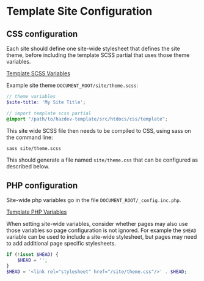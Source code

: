 Template Site Configuration
==========================


## CSS configuration

Each site should define one site-wide stylesheet that defines the site theme, before including the template SCSS partial that uses those theme variables.

[Template SCSS Variables](scssVariables.md)

Example site theme `DOCUMENT_ROOT/site/theme.scss`:
```scss
// theme variables
$site-title: 'My Site Title';

// import template scss partial
@import "/path/to/hazdev-template/src/htdocs/css/template";
```

This site wide SCSS file then needs to be compiled to CSS, using sass on the command line:
```
sass site/theme.scss
```
This should generate a file named `site/theme.css` that can be configured as described below.


## PHP configuration

Site-wide php variables go in the file `DOCUMENT_ROOT/_config.inc.php`.

[Template PHP Variables](phpVariables.md)

When setting site-wide variables, consider whether pages may also use those variables so page configuration is not ignored.  For example the `$HEAD` variable can be used to include a site-wide stylesheet, but pages may need to add additional page specific stylesheets.

```php
if (!isset $HEAD) {
	$HEAD = '';
}
$HEAD = '<link rel="stylesheet" href="/site/theme.css"/>' . $HEAD;
```

